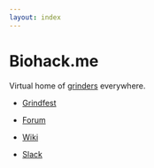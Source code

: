 ```yaml
---
layout: index
---
```


# Biohack.me
Virtual home of [grinders](https://en.wikipedia.org/wiki/Grinder_(biohacking)) everywhere.

* [Grindfest](https://grindfest.org)

* [Forum](https://forum.biohack.me)

* [Wiki](https://wiki.biohack.me)

* [Slack](https://join.slack.com/t/grindsyndicate/shared_invite/zt-1rypathh0-FhdgZ1I6iNGxOICjH80l5w)